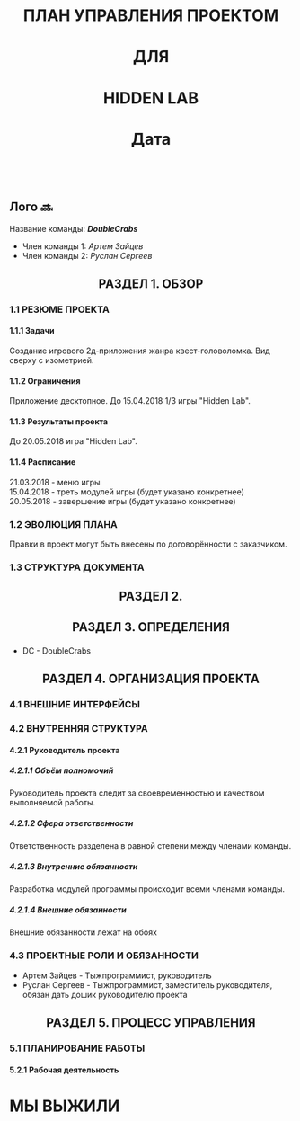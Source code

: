 # <p align="center">ПЛАН УПРАВЛЕНИЯ ПРОЕКТОМ</p>
# <p align="center">ДЛЯ</p>
# <p align="center">HIDDEN LAB</p>
# <p align="center">Дата</p> <br>    
## Лого :soon:     <br>

Название команды: _**DoubleCrabs**_    
* Член команды 1: _Артем Зайцев_    
* Член команды 2: _Руслан Сергеев_   <br>

## **<p align="center">РАЗДЕЛ 1. ОБЗОР</p>**
### 1.1 РЕЗЮМЕ ПРОЕКТА
#### 1.1.1 Задачи
Создание игрового 2д-приложения жанра квест-головоломка. Вид сверху с изометрией.
#### 1.1.2 Ограничения
Приложение десктопное. До 15.04.2018 1/3 игры "Hidden Lab". 
#### 1.1.3 Результаты проекта
До 20.05.2018 игра "Hidden Lab".
#### 1.1.4 Расписание
21.03.2018 - меню игры    
15.04.2018 - треть модулей игры (будет указано конкретнее)    
20.05.2018 - завершение игры (будет указано конкретнее)   

### 1.2 ЭВОЛЮЦИЯ ПЛАНА
Правки в проект могут быть внесены по договорённости с заказчиком.

### 1.3 СТРУКТУРА ДОКУМЕНТА

## **<p align="center"> РАЗДЕЛ 2.</p>**

## **<p align="center"> РАЗДЕЛ 3. ОПРЕДЕЛЕНИЯ</p>**
* DC - DoubleCrabs

## **<p align="center"> РАЗДЕЛ 4. ОРГАНИЗАЦИЯ ПРОЕКТА</p>**
### 4.1 ВНЕШНИЕ ИНТЕРФЕЙСЫ

### 4.2 ВНУТРЕННЯЯ СТРУКТУРА
#### 4.2.1 Руководитель проекта
##### 4.2.1.1 Объём полномочий
Руководитель проекта следит за своевременностью и качеством выполняемой работы.
##### 4.2.1.2 Сфера ответственности
Ответственность разделена в равной степени между членами команды.
##### 4.2.1.3 Внутренние обязанности
Разработка модулей программы происходит всеми членами команды.
##### 4.2.1.4 Внешние обязанности
Внешние обязанности лежат на обоях

### 4.3 ПРОЕКТНЫЕ РОЛИ И ОБЯЗАННОСТИ
* Артем Зайцев - Тыжпрограммист, руководитель
* Руслан Сергеев - Тыжпрограммист, заместитель руководителя, обязан дать дошик руководителю проекта

## **<p align="center"> РАЗДЕЛ 5. ПРОЦЕСС УПРАВЛЕНИЯ</p>**
### 5.1 ПЛАНИРОВАНИЕ РАБОТЫ
#### 5.2.1 Рабочая деятельность
# МЫ ВЫЖИЛИ
